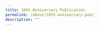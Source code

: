 ```yaml
---
title: 10th Anniversary Publication
permalink: /about/10th-anniversary-pub/
description: ""
---
```

